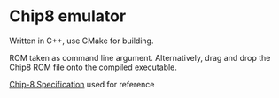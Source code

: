 # Chip8 emulator
Written in C++, use CMake for building.

ROM taken as command line argument. Alternatively, drag and drop the Chip8 ROM file onto the compiled executable.

[Chip-8 Specification](http://devernay.free.fr/hacks/chip8/C8TECH10.HTM) used for reference
